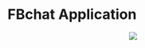 # FBchat Application
<p align="center">
  <img src="https://i.ibb.co/GJwyy9m/Bv9-Js3-QLOLY-HD.jpg" />
</p>
